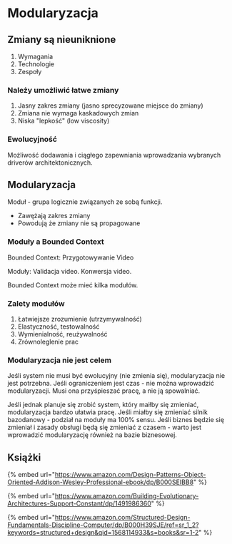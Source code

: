 # Modularyzacja

## Zmiany są nieuniknione

1. Wymagania
2. Technologie
3. Zespoły

### Należy umożliwić łatwe zmiany

1. Jasny zakres zmiany (jasno sprecyzowane miejsce do zmiany)
2. Zmiana nie wymaga kaskadowych zmian
3. Niska "lepkość" (low viscosity)

### Ewolucyjność

Możliwość dodawania i ciągłego zapewniania wprowadzania wybranych driverów architektonicznych.

## Modularyzacja

Moduł - grupa logicznie związanych ze sobą funkcji.

* Zawężają zakres zmiany
* Powodują że zmiany nie są propagowane

### Moduły a Bounded Context

Bounded Context: Przygotowywanie Video

Moduły: Validacja video. Konwersja video.

Bounded Context może mieć kilka modułów.

### Zalety modułów

1. Łatwiejsze zrozumienie (utrzymywalność)
2. Elastyczność, testowalność
3. Wymienialność, reużywalność
4. Zrównoleglenie prac

### Modularyzacja nie jest celem

Jeśli system nie musi być ewolucyjny (nie zmienia się), modularyzacja nie jest potrzebna. Jeśli ograniczeniem jest czas - nie można wprowadzić modularyzacji. Musi ona przyśpieszać pracę, a nie ją spowalniać.

Jeśli jednak planuje się zrobić system, który maiłby się zmieniać, modularyzacja bardzo ułatwia pracę. Jeśli miałby się zmieniać silnik bazodanowy - podział na moduły ma 100% sensu. Jeśli biznes będzie się zmieniał i zasady obsługi będą się zmieniać z czasem - warto jest wprowadzić modularyzację również na bazie biznesowej.

## Książki

{% embed url="https://www.amazon.com/Design-Patterns-Object-Oriented-Addison-Wesley-Professional-ebook/dp/B000SEIBB8" %}

{% embed url="https://www.amazon.com/Building-Evolutionary-Architectures-Support-Constant/dp/1491986360" %}

{% embed url="https://www.amazon.com/Structured-Design-Fundamentals-Discipline-Computer/dp/B000H39SJE/ref=sr_1_2?keywords=structured+design&qid=1568114933&s=books&sr=1-2" %}

